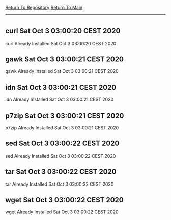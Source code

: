 [Return To Repository](https://github.com/bast69/piholeparser/)
[Return To Main](https://github.com/bast69/piholeparser/blob/master/RecentRunLogs/Mainlog.md)
____________________________________
# 
## curl Sat Oct  3 03:00:20 CEST 2020
curl Already Installed Sat Oct  3 03:00:20 CEST 2020
## gawk Sat Oct  3 03:00:21 CEST 2020
gawk Already Installed Sat Oct  3 03:00:21 CEST 2020
## idn Sat Oct  3 03:00:21 CEST 2020
idn Already Installed Sat Oct  3 03:00:21 CEST 2020
## p7zip Sat Oct  3 03:00:21 CEST 2020
p7zip Already Installed Sat Oct  3 03:00:21 CEST 2020
## sed Sat Oct  3 03:00:22 CEST 2020
sed Already Installed Sat Oct  3 03:00:22 CEST 2020
## tar Sat Oct  3 03:00:22 CEST 2020
tar Already Installed Sat Oct  3 03:00:22 CEST 2020
## wget Sat Oct  3 03:00:22 CEST 2020
wget Already Installed Sat Oct  3 03:00:22 CEST 2020
